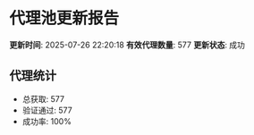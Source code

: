 # 代理池更新报告

**更新时间**: 2025-07-26 22:20:18
**有效代理数量**: 577
**更新状态**:  成功

## 代理统计
- 总获取: 577
- 验证通过: 577
- 成功率: 100%
